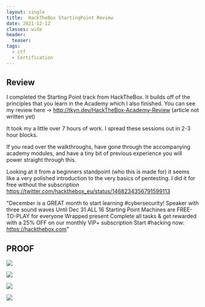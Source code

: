 ```yaml
---
layout: single
title:  HackTheBox StartingPoint Review
date: 2021-12-12
classes: wide
header:
  teaser: 
tags:
  - ctf
  - Certification
--- 
```


## Review
I completed the Starting Point track from HackTheBox. It builds off of the principles that you learn in the Academy which I also finished. 
You can see my review here -> <http://tkyn.dev/HackTheBox-Academy-Review> (article not written yet)

It took my a little over 7 hours of work. I spread these sessions out in 2-3 hour blocks. 

If you read over the walkthroughs, have gone through the accompanying academy modules, and have a tiny bit of previous experience you will power straight through this.

Looking at it from a beginners standpoint (who this is made for) it seems like a very polished introduction to the very basics of pentesting.
I did it for free without the subscription <https://twitter.com/hackthebox_eu/status/1468234356791599113>

"December is a GREAT month to start learning #cybersecurity! 
Speaker with three sound waves Until Dec 31 ALL 16 Starting Point Machines are FREE-TO-PLAY for everyone
Wrapped present Complete all tasks & get rewarded with a 25% OFF on our monthly VIP+ subscription
Start #hacking now: https://hackthebox.com"

## PROOF

![](https://github.com/MaangoTaachyon/tkyn.dev/tree/main/assets/images/Startingpoint-Academy/startingpoint.PNG)
 
![](https://github.com/MaangoTaachyon/tkyn.dev/tree/main/assets/images/Startingpoint-Academy/startingpoint2.PNG)

![](https://github.com/MaangoTaachyon/tkyn.dev/tree/main/assets/images/Startingpoint-Academy/startingpoint3.PNG)

![](https://github.com/MaangoTaachyon/tkyn.dev/tree/main/assets/images/Startingpoint-Academy/startingpoint4.PNG)



